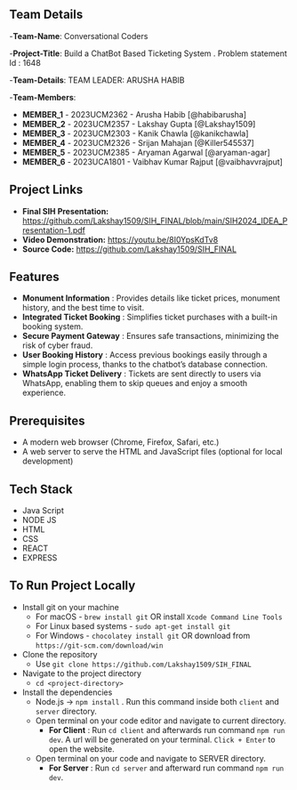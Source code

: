## Team Details
-**Team-Name**: Conversational Coders


-**Project-Title**: Build a ChatBot Based Ticketing System . Problem statement Id : 1648


-**Team-Details**: 
      TEAM LEADER: ARUSHA HABIB 

      
-**Team-Members**: 
- **MEMBER_1** - 2023UCM2362 - Arusha Habib [@habibarusha]
- **MEMBER_2** - 2023UCM2357 - Lakshay Gupta [@Lakshay1509]
- **MEMBER_3** - 2023UCM2303 - Kanik Chawla [@kanikchawla]
- **MEMBER_4** - 2023UCM2326 - Srijan Mahajan [@Killer545537]
- **MEMBER_5** - 2023UCM2385 - Aryaman Agarwal [@aryaman-agar]
- **MEMBER_6** - 2023UCA1801 -  Vaibhav Kumar Rajput [@vaibhavvrajput]


## Project Links

- **Final SIH Presentation:** https://github.com/Lakshay1509/SIH_FINAL/blob/main/SIH2024_IDEA_Presentation-1.pdf
- **Video Demonstration:** https://youtu.be/8I0YpsKdTv8
- **Source Code:** https://github.com/Lakshay1509/SIH_FINAL


## Features


- **Monument Information** : Provides details like ticket prices, monument history, and the best time to visit.
- **Integrated Ticket Booking** : Simplifies ticket purchases with a built-in booking system.
- **Secure Payment Gateway** : Ensures safe transactions, minimizing the risk of cyber fraud.
- **User Booking History** : Access previous bookings easily through a simple login process, thanks to the chatbot’s database connection.
- **WhatsApp Ticket Delivery** : Tickets are sent directly to users via WhatsApp, enabling them to skip queues and enjoy a smooth experience.


  

## Prerequisites


- A modern web browser (Chrome, Firefox, Safari, etc.)
- A web server to serve the HTML and JavaScript files (optional for local development)

## Tech Stack 
- Java Script
- NODE JS
- HTML
- CSS
- REACT
- EXPRESS

## To Run Project Locally

- Install git on your machine
    - For macOS - `brew install git` OR install `Xcode Command Line Tools`
    - For Linux based systems - `sudo apt-get install git`
    - For Windows - `chocolatey install git` OR download from `https://git-scm.com/download/win`
- Clone the repository
    - Use `git clone https://github.com/Lakshay1509/SIH_FINAL`
- Navigate to the project directory
    - `cd <project-directory>`
- Install the dependencies
    - Node.js -> `npm install` . Run this command inside both `client` and `server` directory.
    - Open terminal on your code editor and navigate to current directory.
      - **For Client** : Run `cd client` and afterwards run command  `npm run dev`. A url will be generated on your terminal. `Click + Enter` to open the website.
    - Open terminal on your code and navigate to SERVER directory.
      - **For Server**  : Run `cd server` and afterward run command `npm run dev`.
